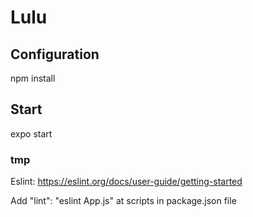 # Lulu

## Configuration
npm install

## Start
expo start

### tmp

Eslint:
https://eslint.org/docs/user-guide/getting-started

Add "lint": "eslint App.js" at scripts in package.json file
